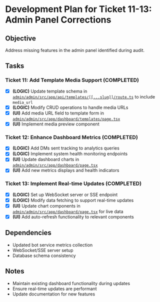 # Development Plan for Ticket 11-13: Admin Panel Corrections

## Objective
Address missing features in the admin panel identified during audit.

## Tasks

### Ticket 11: Add Template Media Support (COMPLETED)
- [x] **(LOGIC)** Update template schema in [`admin/admin/src/app/api/templates/[[...slug]]/route.ts`](admin/admin/src/app/api/templates/[[...slug]]/route.ts) to include `media_url`
- [x] **(LOGIC)** Modify CRUD operations to handle media URLs
- [x] **(UI)** Add media URL field to template form in [`admin/admin/src/app/dashboard/templates/page.tsx`](admin/admin/src/app/dashboard/templates/page.tsx)
- [x] **(UI)** Implement media preview component

### Ticket 12: Enhance Dashboard Metrics (COMPLETED)
- [x] **(LOGIC)** Add DMs sent tracking to analytics queries
- [x] **(LOGIC)** Implement system health monitoring endpoints
- [x] **(UI)** Update dashboard charts in [`admin/admin/src/app/dashboard/page.tsx`](admin/admin/src/app/dashboard/page.tsx)
- [x] **(UI)** Add new metrics displays and health indicators

### Ticket 13: Implement Real-time Updates (COMPLETED)
- [x] **(LOGIC)** Set up WebSocket server or SSE endpoint
- [x] **(LOGIC)** Modify data fetching to support real-time updates
- [x] **(UI)** Update chart components in [`admin/admin/src/app/dashboard/page.tsx`](admin/admin/src/app/dashboard/page.tsx) for live data
- [x] **(UI)** Add auto-refresh functionality to relevant components

## Dependencies
- Updated bot service metrics collection
- WebSocket/SSE server setup
- Database schema consistency

## Notes
- Maintain existing dashboard functionality during updates
- Ensure real-time updates are performant
- Update documentation for new features